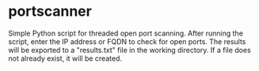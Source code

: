 # portscanner

Simple Python script for threaded open port scanning.
After running the script, enter the IP address or FQDN to check for open ports.
The results will be exported to a "results.txt" file in the working directory. If a file does not already exist, it will be created.
